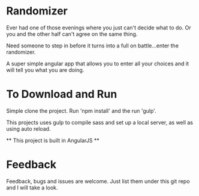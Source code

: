 Randomizer
==========

Ever had one of those evenings where you just can't decide what to do. Or you and the other half can't agree on the same thing.

Need someone to step in before it turns into a full on battle...enter the randomizer.

A super simple angular app that allows you to enter all your choices and it will tell you what you are doing.


To Download and Run
===================

Simple clone the project.
Run 'npm install' and the run 'gulp'.

This projects uses gulp to compile sass and set up a local server, as well as using auto reload.

** This project is built in AngularJS **

Feedback
========

Feedback, bugs and issues are welcome. Just list them under this git repo and I will take a look.